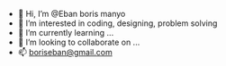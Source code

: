 - 👋 Hi, I’m @Eban boris manyo
- 👀 I’m interested in coding, designing, problem solving 
- 🌱 I’m currently learning ...
- 💞️ I’m looking to collaborate on ...
- 📫 boriseban@gmail.com

<!---
EBAN BORIS/EBAN BORIS is a ✨ special ✨ repository because its `README.md` (this file) appears on your GitHub profile.
You can click the Preview link to take a look at your changes.
--->
